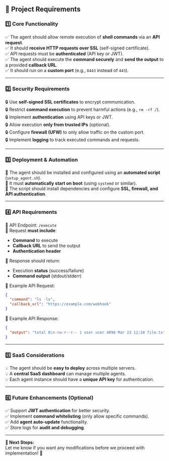 ## **📌 Project Requirements**  

### **1️⃣ Core Functionality**  
✅ The agent should allow remote execution of **shell commands** via an **API request**.  
✅ It should **receive HTTP requests over SSL** (self-signed certificate).  
✅ API requests must be **authenticated** (API key or JWT).  
✅ The agent should execute the **command securely** and **send the output** to a provided **callback URL**.  
✅ It should run on a **custom port** (e.g., `8443` instead of `443`).  

---

### **2️⃣ Security Requirements**  
🔒 Use **self-signed SSL certificates** to encrypt communication.  
🔒 Restrict **command execution** to prevent harmful actions (e.g., `rm -rf /`).  
🔒 Implement **authentication** using API keys or JWT.  
🔒 Allow execution **only from trusted IPs** (optional).  
🔒 Configure **firewall (UFW)** to only allow traffic on the custom port.  
🔒 Implement **logging** to track executed commands and requests.  

---

### **3️⃣ Deployment & Automation**  
🚀 The agent should be installed and configured using an **automated script** (`setup_agent.sh`).  
🚀 It must **automatically start on boot** (using `systemd` or similar).  
🚀 The script should install dependencies and configure **SSL, firewall, and API authentication**.  

---

### **4️⃣ API Requirements**  
📡 API Endpoint: `/execute`  
📡 Request **must include**:  
   - **Command** to execute  
   - **Callback URL** to send the output  
   - **Authentication header**  

📡 Response should return:  
   - Execution **status** (success/failure)  
   - **Command output** (stdout/stderr)  

📡 Example API Request:  
```json
{
  "command": "ls -la",
  "callback_url": "https://example.com/webhook"
}
```

📡 Example API Response:  
```json
{
  "output": "total 8\n-rw-r--r-- 1 user user 4096 Mar 23 12:34 file.txt"
}
```

---

### **5️⃣ SaaS Considerations**  
💡 The agent should be **easy to deploy** across multiple servers.  
💡 A **central SaaS dashboard** can manage multiple agents.  
💡 Each agent instance should have a **unique API key** for authentication.  

---

### **6️⃣ Future Enhancements (Optional)**  
✅ Support **JWT authentication** for better security.  
✅ Implement **command whitelisting** (only allow specific commands).  
✅ Add **agent auto-update** functionality.  
✅ Store logs for **audit and debugging**.  

---

**🔹 Next Steps:**  
Let me know if you want any modifications before we proceed with implementation! 🚀